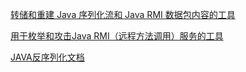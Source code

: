 [转储和重建 Java 序列化流和 Java RMI 数据包内容的工具](https://github.com/NickstaDB/SerializationDumper)

[用于枚举和攻击Java RMI（远程方法调用）服务的工具](https://github.com/NickstaDB/BaRMIe?tab=readme-ov-file)

[JAVA反序列化文档](https://docs.oracle.com/javase/8/docs/platform/serialization/spec/protocol.html)
